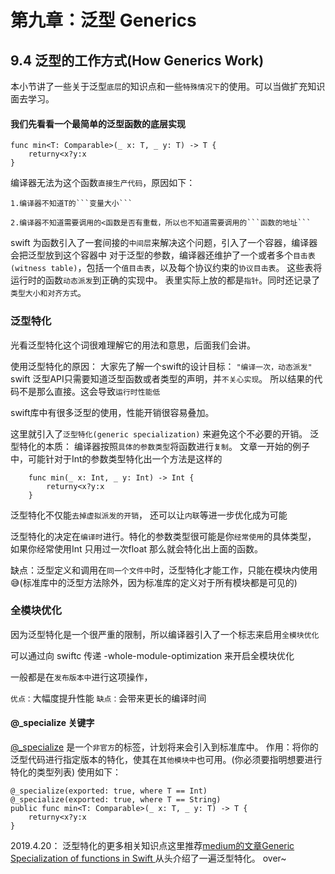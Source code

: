 # 第九章：泛型 Generics

## 9.4 泛型的工作方式(How Generics Work)
本小节讲了一些关于泛型```底层```的知识点和一些```特殊情况下```的使用。可以当做扩充知识面去学习。

#### 我们先看看一个最简单的泛型函数的底层实现

    func min<T: Comparable>(_ x: T, _ y: T) -> T { 
        returny<x?y:x
    }

编译器无法为这个函数```直接生产代码```，原因如下：

    1.编译器不知道T的```变量大小```
    
    2.编译器不知道需要调用的<函数是否有重载，所以也不知道需要调用的```函数的地址```
    
swift 为函数引入了一套间接的```中间层```来解决这个问题，引入了一个容器，编译器会把泛型放到这个容器中
对于泛型的参数，编译器还维护了一个或者多个```目击表(witness table)```，包括一个```值目击表```，以及每个协议约束的```协议目击表```。 这些表将运行时的函数```动态派发```到正确的实现中。 表里实际上放的都是```指针```。同时还记录了```类型大小和对齐方式```。


### 泛型特化

光看泛型特化这个词很难理解它的用法和意思，后面我们会讲。

使用泛型特化的原因：
大家先了解一个swift的设计目标： ```"编译一次，动态派发"```
swift 泛型API只需要知道泛型函数或者类型的声明，并```不关心实现```。
所以结果的代码不是那么直接。这会导致```运行时性能低```

swift库中有很多泛型的使用，性能开销很容易叠加。

这里就引入了```泛型特化(generic specialization)``` 来避免这个不必要的开销。
泛型特化的本质：
编译器按照```具体的参数类型```将函数进行```复制```。
文章一开始的例子中，可能针对于Int的参数类型特化出一个方法是这样的

        func min(_ x: Int, _ y: Int) -> Int { 
            returny<x?y:x
        }

泛型特化不仅能```去掉虚拟派发的开销```， 还可以让```内联```等进一步优化成为可能

泛型特化的决定在```编译时```进行。特化的参数类型很可能是你```经常使用```的具体类型，
如果你经常使用Int 只用过一次float  那么就会特化出上面的函数。

缺点：泛型定义和调用在```同一个文件中```时，泛型特化才能工作，只能在模块内使用😅(标准库中的泛型方法除外，因为标准库的定义对于所有模块都是可见的)


### 全模块优化

因为泛型特化是一个很严重的限制，所以编译器引入了一个标志来启用```全模块优化```

可以通过向 swiftc 传递 -whole-module-optimization 来开启全模块优化

一般都是在```发布版本中```进行这项操作，

```优点：```大幅度提升性能
```缺点：```会带来更长的编译时间


#### @_specialize 关键字

[@_specialize](https://github.com/apple/swift/blob/master/docs/Generics.rst#specialization) 是一个```非官方```的标签，计划将来会引入到标准库中。
作用：将你的泛型代码进行指定版本的特化，使其在```其他模块中```也可用。(你必须要指明想要进行特化的类型列表)
使用如下：

    @_specialize(exported: true, where T == Int)
    @_specialize(exported: true, where T == String) 
    public func min<T: Comparable>(_ x: T, _ y: T) -> T {
        returny<x?y:x 
    }
    
 2019.4.20：
    泛型特化的更多相关知识点这里推荐[medium的文章Generic Specialization of functions in Swift ](https://medium.com/@lucianoalmeida1/specialization-of-generic-functions-in-swift-786b64ac3442) 从头介绍了一遍泛型特化。
over~

